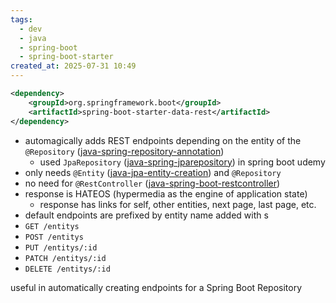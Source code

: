 ```yaml
---
tags:
  - dev
  - java
  - spring-boot
  - spring-boot-starter
created_at: 2025-07-31 10:49
---
```

```xml
<dependency>
	<groupId>org.springframework.boot</groupId>
	<artifactId>spring-boot-starter-data-rest</artifactId>
</dependency>
```
- automagically adds REST endpoints depending on the entity of the `@Repository` ([java-spring-repository-annotation](dev/java/spring/java-spring-repository-annotation.md))
	- used `JpaRepository` ([java-spring-jparepository](dev/java/spring/java-spring-jparepository.md)) in spring boot udemy
- only needs `@Entity` ([java-jpa-entity-creation](../java-jpa-entity-creation.md)) and `@Repository`
- no need for `@RestController` ([java-spring-boot-restcontroller](java-spring-boot-restcontroller.md))
- response is HATEOS (hypermedia as the engine of application state)
	- response has links for self, other entities, next page, last page, etc.
- default endpoints are prefixed by entity name added with s
- `GET /entitys`
- `POST /entitys`
- `PUT /entitys/:id`
- `PATCH /entitys/:id`
- `DELETE /entitys/:id`

useful in automatically creating endpoints for a Spring Boot Repository
